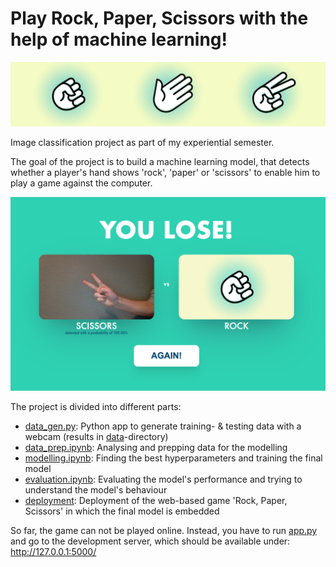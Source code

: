 # Play Rock, Paper, Scissors with the help of machine learning!

![header](doc_imgs/readme_header.png)

Image classification project as part of my experiential semester. <br>

The goal of the project is to build a machine learning model, that detects whether a player's hand shows 'rock', 'paper' or 'scissors' to enable him to play a game against the computer.<br>

![game](doc_imgs/game_example.png) <br>

The project is divided into different parts: <br>

* [data_gen.py](data_gen.py): Python app to generate training- & testing data with a webcam (results in [data](data)-directory)
* [data_prep.ipynb](data_prep.ipynb): Analysing and prepping data for the modelling
* [modelling.ipynb](modelling.ipynb): Finding the best hyperparameters and training the final model
* [evaluation.ipynb](evaluation.ipynb): Evaluating the model's performance and trying to understand the model's behaviour
* [deployment](deployment): Deployment of the web-based game 'Rock, Paper, Scissors' in which the final model is embedded

So far, the game can not be played online. Instead, you have to run [app.py](deployment/app.py) and go to the development server, which should be available under: http://127.0.0.1:5000/
